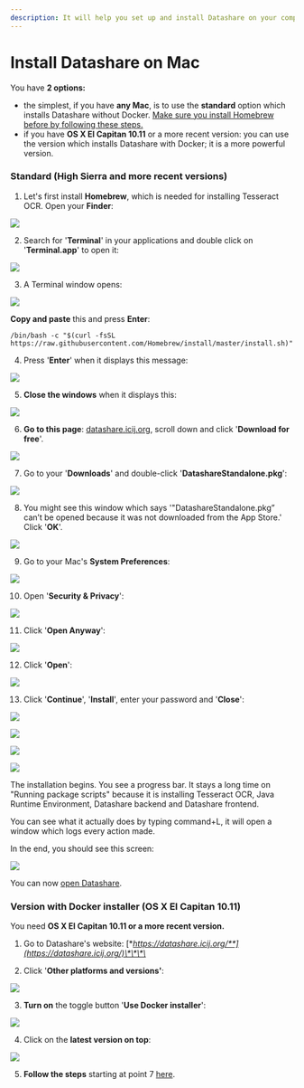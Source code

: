 ```yaml
---
description: It will help you set up and install Datashare on your computer.
---
```


# Install Datashare on Mac

You have **2 options:**

* the simplest, if you have **any Mac**, is to use the **standard** option which installs Datashare without Docker. [Make sure you install Homebrew before by following these steps.](https://icij.gitbook.io/datashare/mac/install-datashare-on-mac#standard-high-sierra-and-more-recent-versions)
* if you have **OS X El Capitan 10.11** or a more recent version: you can use the version which installs Datashare with Docker; it is a more powerful version.



### Standard \(High Sierra and more recent versions\)

 1. Let's first install **Homebrew**, which is needed for installing Tesseract OCR. Open your **Finder**:

![](../.gitbook/assets/screenshot-2020-04-03-at-16.55.39.png)

 2. Search for '**Terminal**' in your applications and double click on '**Terminal.app**' to open it:

![](../.gitbook/assets/screenshot-2020-04-03-at-16.54.02.png)

 3. A Terminal window opens:

![](../.gitbook/assets/screenshot-2020-04-03-at-16.56.50.png)

**Copy and paste** this and press **Enter**: 

```text
/bin/bash -c "$(curl -fsSL https://raw.githubusercontent.com/Homebrew/install/master/install.sh)"
```

 4. Press '**Enter**' when it displays this message:

![](../.gitbook/assets/screenshot-2020-04-03-at-17.09.56.png)

 5. **Close the windows** when it displays this:

![](../.gitbook/assets/screenshot-2020-04-03-at-17.10.26.png)

6. **Go to this page**: [datashare.icij.org](https://datashare.icij.org), scroll down and click '**Download for free**'.

![](../.gitbook/assets/capture-de-cran-2020-09-24-a-09.59.47.png)

  7. Go to your '**Downloads**' and double-click '**DatashareStandalone.pkg**':

![](../.gitbook/assets/screenshot-2020-04-03-at-17.34.40.png)

8. You might see this window which says '"DatashareStandalone.pkg” can’t be opened because it was not downloaded from the App Store.' Click '**OK**'.

![](../.gitbook/assets/7%20%281%29.png)

9. Go to your Mac's **System Preferences**:

![](../.gitbook/assets/8%20%281%29.png)

10. Open '**Security & Privacy**':

![](../.gitbook/assets/screenshot-2020-01-09-at-14.42.10.png)

11. Click '**Open Anyway**':

![](../.gitbook/assets/screenshot-2020-01-09-at-14.42.22.png)

12. Click '**Open**':

![](../.gitbook/assets/screenshot-2020-01-09-at-14.42.29%20%281%29.png)

 

13. Click '**Continue**', '**Install**', enter your password and '**Close**':

![](../.gitbook/assets/screenshot-2020-04-03-at-17.41.03.png)

![](../.gitbook/assets/screenshot-2020-04-03-at-17.41.10.png)

![](../.gitbook/assets/screenshot-2020-04-03-at-17.41.16.png)

![](../.gitbook/assets/screenshot-2020-04-03-at-17.41.23.png)

The installation begins. You see a progress bar. It stays a long time on "Running package scripts" because it is installing Tesseract OCR, Java Runtime Environment, Datashare backend and Datashare frontend.

You can see what it actually does by typing command+L, it will open a window which logs every action made. 

In the end, you should see this screen:

![](../.gitbook/assets/screenshot-2020-04-03-at-17.42.02.png)

You can now [open Datashare](https://icij.gitbook.io/datashare/mac/open-datashare-on-mac).



### Version with Docker installer \(OS X El Capitan 10.11\)

You need **OS X El Capitan 10.11 or a more recent version.**  
  
1. Go to Datashare's website: [**https://datashare.icij.org/**](https://datashare.icij.org/)\*\*\*\*

2. Click '**Other platforms and versions'**:

![](../.gitbook/assets/capture-de-cran-2020-09-24-a-10.07.38.png)

3. **Turn on** the toggle button '**Use Docker installer**':

![](../.gitbook/assets/capture-de-cran-2020-09-24-a-10.08.06.png)

4. Click on the **latest version on top**:

![](../.gitbook/assets/capture-de-cran-2020-09-24-a-10.11.19.png)

 5. **Follow the steps** starting at point 7 [here](https://icij.gitbook.io/datashare/mac/install-datashare-on-mac#standard-high-sierra-and-more-recent-versions).

